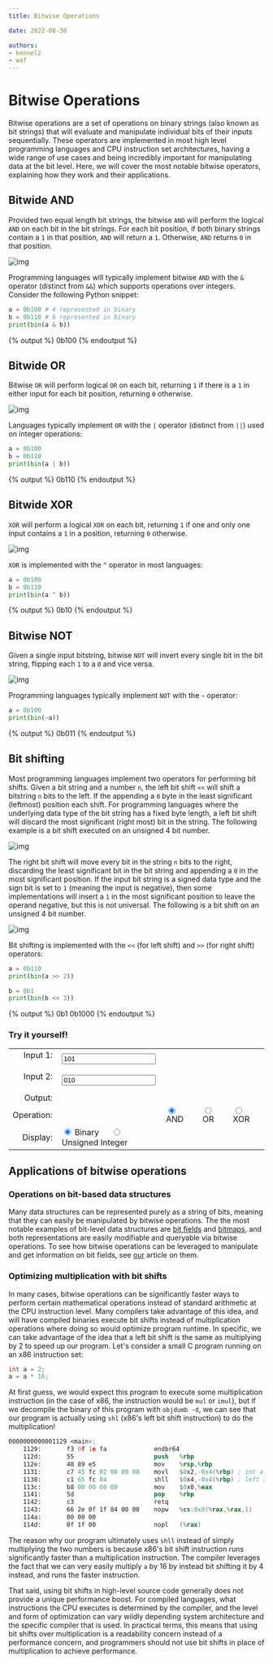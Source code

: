 ```yaml
---
title: Bitwise Operations

date: 2022-08-30

authors:
- kennel2
- waf
---
```


# Bitwise Operations

Bitwise operations are a set of operations on binary strings (also known as bit strings) that will evaluate and manipulate individual bits of their inputs sequentially. These operators are implemented in most high level programming languages and CPU instruction set architectures, having a wide range of use cases and being incredibly important for manipulating data at the bit level. Here, we will cover the most notable bitwise operators, explaining how they work and their applications.

## Bitwide AND

Provided two equal length bit strings, the bitwise `AND` will perform the logical `AND` on each bit in the bit strings. For each bit position, if both binary strings contain a `1` in that position, `AND` will return a `1`. Otherwise, `AND` returns `0` in that position.

![img](../static/bitwise-operations/AND.gif)

Programming languages will typically implement bitwise `AND` with the `&` operator (distinct from `&&`) which supports operations over integers. Consider the following Python snippet:

```python
a = 0b100 # 4 represented in binary
b = 0b110 # 6 represented in binary
print(bin(a & b))
```
{% output %}
0b100
{% endoutput %}


## Bitwide OR

Bitwise `OR` will perform logical `OR` on each bit, returning `1` if there is a `1` in either input for each bit position, returning `0` otherwise.

![img](../static/bitwise-operations/OR.gif)

Languages typically implement `OR` with the `|` operator (distinct from `||`) used on integer operations:

```python
a = 0b100
b = 0b110
print(bin(a | b))
```
{% output %}
0b110
{% endoutput %}


## Bitwide XOR

`XOR` will perform a logical `XOR` on each bit, returning `1` if one and only one input contains a `1` in a position, returning `0` otherwise.

![img](../static/bitwise-operations/XOR.gif)

`XOR` is implemented with the `^` operator in most languages:

```python
a = 0b100
b = 0b110
print(bin(a ^ b))
```
{% output %}
0b10
{% endoutput %}


## Bitwise NOT

Given a single input bitstring, bitwise `NOT` will invert every single bit in the bit string, flipping each `1` to a `0` and vice versa.

![img](../static/bitwise-operations/NOT.gif)

Programming languages typically implement `NOT` with the `~` operator:

```python
a = 0b100
print(bin(~a))
```
{% output %}
0b011
{% endoutput %}


## Bit shifting

Most programming languages implement two operators for performing bit shifts. Given a bit string and a number `n`, the left bit shift `<<` will shift a bitstring `n` bits to the left. If the appending a `0` byte in the least significant (leftmost) position each shift. For programming languages where the underlying data type of the bit string has a fixed byte length, a left bit shift will discard the most significant (right most) bit in the string. The following example is a bit shift executed on an unsigned 4 bit number.

![img](../static/bitwise-operations/leftshift.gif)

The right bit shift will move every bit in the string `n` bits to the right, discarding the least significant bit in the bit string and appending a `0` in the most significant position. If the input bit string is a signed data type and the sign bit is set to `1` (meaning the input is negative), then some implementations will insert a `1` in the most significant position to leave the operand negative, but this is not universal. The following is a bit shift on an unsigned 4 bit number.

![img](../static/bitwise-operations/rightshift.gif)

Bit shifting is implemented with the `<<` (for left shift) and `>>` (for right shift) operators:

```python
a = 0b110
print(bin(a >> 2))

b = 0b1
print(bin(b << 3))
```
{% output %}
0b1
0b1000
{% endoutput %}

### Try it yourself!

<script>
let pad_binstring = (str, padding_amt) => {
  var s = str;
  for (let i = 0; i < padding_amt; i++) {
    s = '0' + str;
  }
  return s;
}

let calculate_bitwise_op = () => {
  var binStr1 = document.getElementById('input_1').value;
  var binStr2 = document.getElementById('input_2').value;
  binStr1 = binStr1 ? binStr1 : '0';
  binStr2 = binStr2 ? binStr2 : '0';
  let displayFormat = document.querySelector('input[name="display_format"]:checked').value
  let operation = document.querySelector('input[name="operation"]:checked').value
  let binInt1 = parseInt(binStr1, 2);
  let binInt2 = parseInt(binStr2, 2);

  var result;
  switch(operation) {
    case 'AND':
      result = binInt1 & binInt2;
      break;
    case 'OR':
      result = binInt1 | binInt2;
      break;
    case 'NOT':
      result = ~binInt1;
      break;
    case 'XOR':
      result = binInt1 ^ binInt2;
      break;
    case '<<':
      result = binInt1 << binInt2;
      break;
    case '>>':
      result = binInt1 >> binInt2;
      break;
  }

  switch(displayFormat) {
    case 'binstring':
      if (result < 0) result *= -1;
      document.getElementById('output').innerHTML = result.toString(2);
      break;
    case 'unsignedint':
      if (result < 0) result *= -1;
      document.getElementById('output').innerHTML = result;
      break;
  }
}
</script>

<table>
  <tr>
    <td style="text-align: right; padding-right: 10px; padding-bottom:20px;"><label for="input_code_point">Input 1:</label></td>
    <td><input type="text" value="101" id="input_1" oninput="calculate_bitwise_op();"></td>
  </tr>
  <tr>
  </tr>
  <tr>
    <td style="text-align: right; padding-right: 10px; padding-bottom:20px;"><label for="input_2">Input 2:</label></td>
    <td><input type="text" value="010" id="input_2" oninput="calculate_bitwise_op();"></td>
  </tr>
  <tr>
    <td style="text-align: right; padding-right: 10px;">Output:</td>
    <td><span id="output"><abbr title="Output"></abbr> </span></td>
  </tr>
  <tr>
    <td style="text-align: right; padding-right: 10px;">Operation:</td>
    <td>
      <td><input type="radio" name="operation" id="operation_AND" value="AND" checked onchange="calculate_bitwise_op();"><label for="operation_AND" style="padding-right: 20px">AND</label>
      <td><input type="radio" name="operation" id="operation_OR" value="OR" onchange="calculate_bitwise_op();"><label for="operation_OR" style="padding-right: 20px">OR</label>
      <td><input type="radio" name="operation" id="operation_XOR" value="XOR" onchange="calculate_bitwise_op();"><label for="operation_XOR" style="padding-right: 20px">XOR</label>
    </td>
  </tr>
  <tr>
    <td style="text-align: right; padding-right: 10px;">Display:</td>
    <td>
      <input type="radio" name="display_format" id="display_format_binstring" value="binstring" checked onchange="calculate_bitwise_op();"> <label for="display_format_binstring" style="padding-right: 20px">Binary</label>
      <input type="radio" name="display_format" id="display_format_unsigned" value="unsigned" onchange="calculate_bitwise_op();"> <label for="display_format_unsigned">Unsigned Integer</label>
    </td>
  </tr>
</table>

## Applications of bitwise operations

### Operations on bit-based data structures

Many data structures can be represented purely as a string of bits, meaning that they can easily be manipulated by bitwise operations. The the most notable examples of bit-level data structures are [bit fields](https://en.wikipedia.org/wiki/Bit_field) and [bitmaps](https://en.wikipedia.org/wiki/Bitmap), and both representations are easily modifiable and queryable via bitwise operations. To see how bitwise operations can be leveraged to manipulate and get information on bit fields, see [our](../bitfields) article on them.

### Optimizing multiplication with bit shifts

In many cases, bitwise operations can be significantly faster ways to perform certain mathematical operations instead of standard arithmetic at the CPU instruction level. Many compilers take advantage of this idea, and will have compiled binaries execute bit shifts instead of multiplication operations where doing so would optimize program runtime. In specific, we can take advantage of the idea that a left bit shift is the same as multiplying by 2 to speed up our program. Let's consider a small C program running on an x86 instruction set:

```c
int a = 2;
a = a * 16;
```

At first guess, we would expect this program to execute some multiplication instruction (in the case of x86, the instruction would be `mul` or `imul`), but if we decompile the binary of this program with `objdumb -d`, we can see that our program is actually using `shl` (x86's left bit shift instruction) to do the multiplication!

```nasm
0000000000001129 <main>:
    1129:       f3 0f 1e fa             endbr64
    112d:       55                      push   %rbp
    112e:       48 89 e5                mov    %rsp,%rbp
    1131:       c7 45 fc 02 00 00 00    movl   $0x2,-0x4(%rbp) ; int a = 2 occurs here.
    1138:       c1 65 fc 04             shll   $0x4,-0x4(%rbp) ; left shift executed here!
    113c:       b8 00 00 00 00          mov    $0x0,%eax
    1141:       5d                      pop    %rbp
    1142:       c3                      retq
    1143:       66 2e 0f 1f 84 00 00    nopw   %cs:0x0(%rax,%rax,1)
    114a:       00 00 00
    114d:       0f 1f 00                nopl   (%rax)
```

The reason why our program ultimately uses `shll` instead of simply multiplying the two numbers is because x86's bit shift instruction runs significantly faster than a multiplication instruction. The compiler leverages the fact that we can very easily multiply `a` by 16 by instead bit shifting it by 4 instead, and runs the faster instruction.

That said, using bit shifts in high-level source code generally does not provide a unique performance boost. For compiled languages, what instructions the CPU executes is determined by the compiler, and the level and form of optimization can vary wildly depending system architecture and the specific compiler that is used. In practical terms, this means that using bit shifts over multiplication is a readability concern instead of a performance concern, and programmers should not use bit shifts in place of multiplication to achieve performance.
